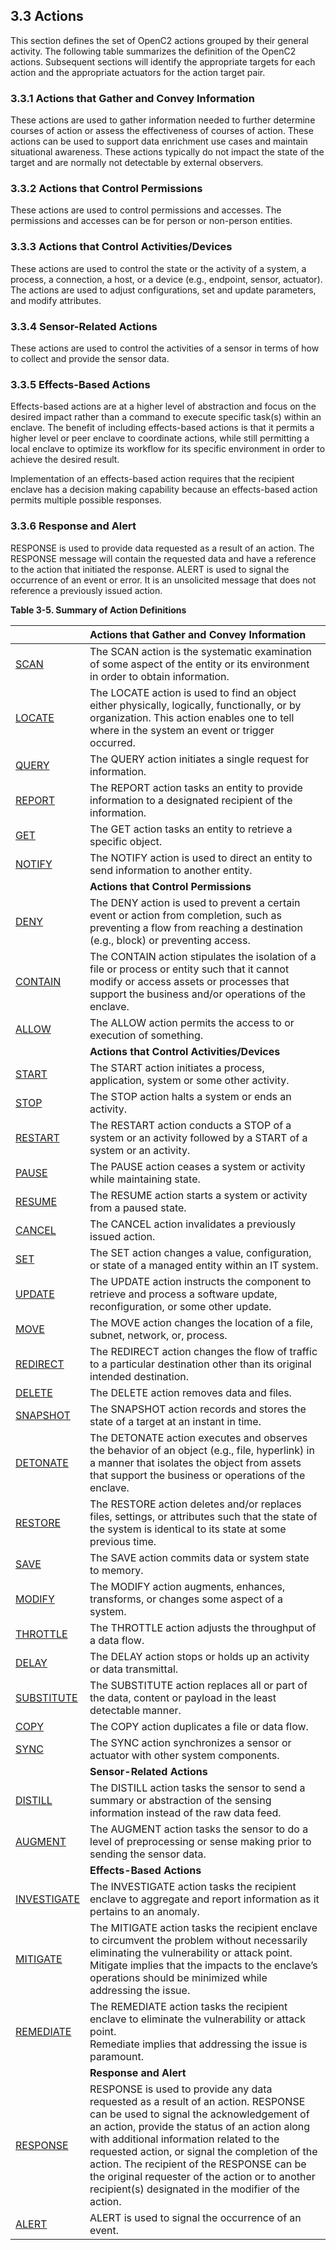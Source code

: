 ## 3.3 Actions

This section defines the set of OpenC2 actions grouped by their general activity. The following table summarizes the definition of the OpenC2 actions. Subsequent sections will identify the appropriate targets for each action and the appropriate actuators for the action target pair.

### 3.3.1 Actions that Gather and Convey Information

These actions are used to gather information needed to further determine courses of action or assess the effectiveness of courses of action. These actions can be used to support data enrichment use cases and maintain situational awareness. These actions typically do not impact the state of the target and are normally not detectable by external observers.

### 3.3.2 Actions that Control Permissions

These actions are used to control permissions and accesses. The permissions and accesses can be for person or non-person entities.

### 3.3.3 Actions that Control Activities/Devices

These actions are used to control the state or the activity of a system, a process, a connection, a host, or a device (e.g., endpoint, sensor, actuator). The actions are used to adjust configurations, set and update parameters, and modify attributes.

### 3.3.4 Sensor-Related Actions

These actions are used to control the activities of a sensor in terms of how to collect and provide the sensor data.

### 3.3.5 Effects-Based Actions

Effects-based actions are at a higher level of abstraction and focus on the desired impact rather than a command to execute specific task(s) within an enclave. The benefit of including effects-based actions is that it permits a higher level or peer enclave to coordinate actions, while still permitting a local enclave to optimize its workflow for its specific environment in order to achieve the desired result.

Implementation of an effects-based action requires that the recipient enclave has a decision making capability because an effects-based action permits multiple possible responses.

### 3.3.6 Response and Alert

RESPONSE is used to provide data requested as a result of an action. The RESPONSE message will contain the requested data and have a reference to the action that initiated the response. ALERT is used to signal the occurrence of an event or error. It is an unsolicited message that does not reference a previously issued action.

**Table 3-5. Summary of Action Definitions**

| <MERGE> | Actions that Gather and Convey Information | 
| :--- | :--- | 
| [SCAN](https://github.com/OpenC2-org/docs-contributors/blob/master/actions/scan.md) | The SCAN action is the systematic examination of some aspect of the entity or its environment in order to obtain information. | 
| [LOCATE](https://github.com/OpenC2-org/docs-contributors/blob/master/actions/locate.md) | The LOCATE action is used to find an object either physically, logically, functionally, or by organization. This action enables one to tell where in the system an event or trigger occurred. | 
| [QUERY](https://github.com/OpenC2-org/docs-contributors/blob/master/actions/query.md) | The QUERY action initiates a single request for information. | 
| [REPORT](https://github.com/OpenC2-org/docs-contributors/blob/master/actions/report.md) | The REPORT action tasks an entity to provide information to a designated recipient of the information. | 
| [GET](https://github.com/OpenC2-org/docs-contributors/blob/master/actions/get.md) | The GET action tasks an entity to retrieve a specific object. | 
| [NOTIFY](https://github.com/OpenC2-org/docs-contributors/blob/master/actions/notify.md) | The NOTIFY action is used to direct an entity to send information to another entity. | 
|  | **Actions that Control Permissions** | 
| [DENY](https://github.com/OpenC2-org/docs-contributors/blob/master/actions/deny.md) | The DENY action is used to prevent a certain event or action from completion, such as preventing a flow from reaching a destination (e.g., block) or preventing access. | 
| [CONTAIN](https://github.com/OpenC2-org/docs-contributors/blob/master/actions/contain.md) | The CONTAIN action stipulates the isolation of a file or process or entity such that it cannot modify or access assets or processes that support the business and/or operations of the enclave. | 
| [ALLOW](https://github.com/OpenC2-org/docs-contributors/blob/master/actions/allow.md) | The ALLOW action permits the access to or execution of something.  | 
|  | **Actions that Control Activities/Devices** | 
| [START](https://github.com/OpenC2-org/docs-contributors/blob/master/actions/start.md) | The START action initiates a process, application, system or some other activity. | 
| [STOP](https://github.com/OpenC2-org/docs-contributors/blob/master/actions/stop.md) | The STOP action halts a system or ends an activity. | 
| [RESTART](https://github.com/OpenC2-org/docs-contributors/blob/master/actions/restart.md) | The RESTART action conducts a STOP of a system or an activity followed by a START of a system or an activity. | 
| [PAUSE](https://github.com/OpenC2-org/docs-contributors/blob/master/actions/pause.md) | The PAUSE action ceases a system or activity while maintaining state. | 
| [RESUME](https://github.com/OpenC2-org/docs-contributors/blob/master/actions/resume.md) | The RESUME action starts a system or activity from a paused state. | 
| [CANCEL](https://github.com/OpenC2-org/docs-contributors/blob/master/actions/cancel.md) | The CANCEL action invalidates a previously issued action. | 
| [SET](https://github.com/OpenC2-org/docs-contributors/blob/master/actions/set.md) | The SET action changes a value, configuration, or state of a managed entity within an IT system. | 
| [UPDATE](https://github.com/OpenC2-org/docs-contributors/blob/master/actions/update.md) | The UPDATE action instructs the component to retrieve and process a software update, reconfiguration, or some other update. | 
| [MOVE](https://github.com/OpenC2-org/docs-contributors/blob/master/actions/move.md) | The MOVE action changes the location of a file, subnet, network, or, process. | 
| [REDIRECT](https://github.com/OpenC2-org/docs-contributors/blob/master/actions/redirect.md) | The REDIRECT action changes the flow of traffic to a particular destination other than its original intended destination. | 
| [DELETE](https://github.com/OpenC2-org/docs-contributors/blob/master/actions/delete.md) | The DELETE action removes data and files. | 
| [SNAPSHOT](https://github.com/OpenC2-org/docs-contributors/blob/master/actions/snapshot.md) | The SNAPSHOT action records and stores the state of a target at an instant in time. | 
| [DETONATE](https://github.com/OpenC2-org/docs-contributors/blob/master/actions/detonate.md) | The DETONATE action executes and observes the behavior of an object (e.g., file, hyperlink) in a manner that isolates the object from assets that support the business or operations of the enclave. | 
| [RESTORE](https://github.com/OpenC2-org/docs-contributors/blob/master/actions/restore.md) | The RESTORE action deletes and/or replaces files, settings, or attributes such that the state of the system is identical to its state at some previous time. | 
| [SAVE](https://github.com/OpenC2-org/docs-contributors/blob/master/actions/save.md) | The SAVE action commits data or system state to memory. | 
| [MODIFY](https://github.com/OpenC2-org/docs-contributors/blob/master/actions/modify.md) | The MODIFY action augments, enhances, transforms, or changes some aspect of a system. | 
| [THROTTLE](https://github.com/OpenC2-org/docs-contributors/blob/master/actions/throttle.md) | The THROTTLE action adjusts the throughput of a data flow. | 
| [DELAY](https://github.com/OpenC2-org/docs-contributors/blob/master/actions/delay.md) | The DELAY action stops or holds up an activity or data transmittal. | 
| [SUBSTITUTE](https://github.com/OpenC2-org/docs-contributors/blob/master/actions/substitute.md) | The SUBSTITUTE action replaces all or part of the data, content or payload in the least detectable manner. | 
| [COPY](https://github.com/OpenC2-org/docs-contributors/blob/master/actions/copy.md) | The COPY action duplicates a file or data flow. | 
| [SYNC](https://github.com/OpenC2-org/docs-contributors/blob/master/actions/sync.md) | The SYNC action synchronizes a sensor or actuator with other system components. | 
|  | **Sensor-Related Actions** | 
| [DISTILL](https://github.com/OpenC2-org/docs-contributors/blob/master/actions/distill.md) | The DISTILL action tasks the sensor to send a summary or abstraction of the sensing information instead of the raw data feed. | 
| [AUGMENT](https://github.com/OpenC2-org/docs-contributors/blob/master/actions/augment.md) | The AUGMENT action tasks the sensor to do a level of preprocessing or sense making prior to sending the sensor data. | 
|  | **Effects-Based Actions** | 
| [INVESTIGATE](https://github.com/OpenC2-org/docs-contributors/blob/master/actions/investigate.md) | The INVESTIGATE action tasks the recipient enclave to aggregate and report information as it pertains to an anomaly. | 
| [MITIGATE](https://github.com/OpenC2-org/docs-contributors/blob/master/actions/mitigate.md) | The MITIGATE action tasks the recipient enclave to circumvent the problem without necessarily eliminating the vulnerability or attack point.<br>Mitigate implies that the impacts to the enclave’s operations should be minimized while addressing the issue. | 
| [REMEDIATE](https://github.com/OpenC2-org/docs-contributors/blob/master/actions/remediate.md) | The REMEDIATE action tasks the recipient enclave to eliminate the vulnerability or attack point.<br>Remediate implies that addressing the issue is paramount. | 
|  | **Response and Alert** | 
| [RESPONSE](https://github.com/OpenC2-org/docs-contributors/blob/master/actions/response.md) | RESPONSE is used to provide any data requested as a result of an action. RESPONSE can be used to signal the acknowledgement of an action, provide the status of an action along with additional information related to the requested action, or signal the completion of the action. The recipient of the RESPONSE can be the original requester of the action or to another recipient(s) designated in the modifier of the action. | 
| [ALERT](https://github.com/OpenC2-org/docs-contributors/blob/master/actions/alert.md) | ALERT is used to signal the occurrence of an event. | 

